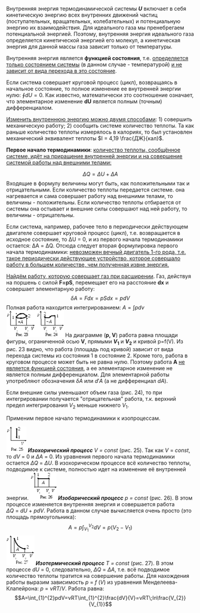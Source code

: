 Внутренняя энергия термодинамической системы **$U$** включает в себя кинетическую энергию всех внутренних движений частиц (поступательных, вращательных, колебательных) и потенциальную энергию их взаимодействия. Для идеального газа мы пренебрегаем потенциальной энергией. Поэтому, внутренняя энергия идеального газа определяется кинетической энергией его молекул, а кинетическая энергия для данной массы газа зависит только от температуры.    

Внутренняя энергия является **функцией состояния**, т.е. <u>определяется только состоянием системы</u> (в данном случае - температурой) <u>и не зависит от вида перехода в это состояние</u>.    

Если система совершает круговой процесс (цикл), возвращаясь в начальное состояние, то полное изменение ее внутренней энергии нулю: $\oint dU=0$. Как известно, математически зто соотношение означает, что элементарное изменение **dU** является полным (точным) дифференциалом.  
  
<u>Изменить внутреннюю энергию можно двумя способами</u>: 1) совершить механическую работу; 2) сообщить системе количество теплоты. Та как раньше количество теплоты измерялось в калориях, то был установлен механический эквивалент теплоты $I = 4,19 \frac{ДЖ}{кал}$.  
  
**Первое начало термодинамики**: <u>количество теплоты, сообщённое системе‚ идёт на приращение внутренней энергии и на совершение системой работы над внешними телами:</u>  
  
$$ΔQ=ΔU+ΔA $$
Входящие в формулу величины могут быть, как положительными так и отрицательными. Если количество теплоты передается системе. она нагревается и сама совершает работу над внешними телами, то величины - положительны. Если количество теплоты отбирается от системы она остывает и внешние силы совершают над ней работу, то величины - отрицательны.  
  
Если система, например, рабочее тело в периодически действующем двигателе совершает круговой процесс (цикл), т.е. возвращается в исходное состояние, то ΔU = 0, и из первого начала термодинамики остается: ΔA = ΔQ. Отсюда следует вторая формулировка первого начала термодинамики: <u>невозможен вечный двигатель 1-го рода, т.е. такое периодически действующее устройство, которое совершало работу в большем количестве, чем полученная извне энергия.</u>

<u>Найдём работу, которую совершает газ при расширении</u>. Газ, действуя на поршень с силой **F=pS**, перемещает его на расстояние **dx** и совершает элементарную работу:
$$\delta A=Fdx=pSdx=pdV $$
Полная работа находится интегрированием: $A=\int pdv$
![](./img/img-umX2ZP.png) 
На диаграмме (**p, V**) работа равна площади фигуры, ограниченной осью **V**, прямыми **$V_{1}$** и **$V_{2}$**  и кривой р=f(V). Из рис. 23 видно, что работа (площадь под кривой) зависит от вида перехода системы из состояния 1 в состояние 2. Кроме того, работа в круговом процессе может быть не равна нулю. Поэтому работа **А** <u>не является функцией состояния</u>, а ее элементарное изменение не является полным дифференциалом. Для элементарной работы употребляют обозначения $\delta A$ или $d'A$ (а не дифференциал $dA$).  
  
Если внешние силы уменьшают объем газа (рис. 24), то при интегрировании получается "отрицательная" работа, т.к. верхний предел интегрирования $V_{2}$ меньше нижнего $V_{1}$.  
  
Применим первое начало термодинамики к изопроцессам.

![](./img/img-VkWXYI.png)
_**Изохорический процесс**_ _V_ _=_ _const_ (рис. 25). Так как _V_ = _const_, то _dV_ = 0 и _ΔA_ = 0. Из уравнения первого начала термодинамики остается _ΔQ_ = _ΔU_. В изохорическом процессе всё количество теплоты, подводимое к системе, полностью идет на изменение её внутренней энергии.
![](./img/img-rQw2WM.png)
_**Изобарический процесс**_ _р =_ _const_ (рис. 26). В этом процессе изменяется внутренняя энергия и совершается работа _ΔQ_ = _dU_ + _pdV_. Работа в данном случае вычисляется очень просто (это площадь прямоугольника):
$$A=p\int_{V_{1}}^{V_{2}}dV=p(V_{2}-V_{1})$$
![](./img/img-8z8Hga.png)
_**Изотермический процесс**_ _T_ _=_ _const_ (рис. 27). В этом процессе _dU_ = 0, следовательно, _ΔQ_ = _ΔA_, т.е. всё подводимое количество теплоты тратится на совершение работы. Для нахождения работы выразим зависимость _p_ = _f_ (_V_) из уравнения Менделеева-Клапейрона: _p_ = _νRT_/_V_. Работа равна:
$$A=\int_{1}^{2}pdV=νRT\int_{1}^{2}\frac{dV}{V}=νRT\;ln\frac{V_{2}}{V_{1}}$$
